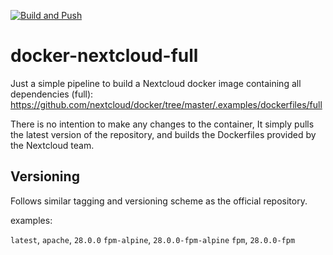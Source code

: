 [![Build and Push](https://github.com/4s3ti/docker-nextcloud-full/actions/workflows/build.yaml/badge.svg?branch=main)](https://github.com/4s3ti/docker-nextcloud-full/actions/workflows/build.yaml)

# docker-nextcloud-full
Just a simple pipeline to build a Nextcloud docker image containing all dependencies (full): https://github.com/nextcloud/docker/tree/master/.examples/dockerfiles/full

There is no intention to make any changes to the container, 
It simply pulls the latest version of the repository, and builds the Dockerfiles provided by the Nextcloud team. 

## Versioning

Follows similar tagging and versioning scheme as the official repository.

examples:

`latest`, `apache`, `28.0.0`
`fpm-alpine`, `28.0.0-fpm-alpine`
`fpm`, `28.0.0-fpm`

